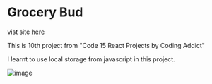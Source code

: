 # Grocery Bud

vist site [here](https://grocery-bud-pank.netlify.app/)

This is 10th project from "Code 15 React Projects by Coding Addict"

I learnt to use local storage from javascript in this project.

![image](https://user-images.githubusercontent.com/61234787/123769901-a0315a80-d87e-11eb-81fe-26a4aa91c0d6.png)
